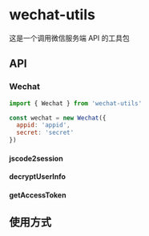 # wechat-utils
这是一个调用微信服务端 API 的工具包

## API

### Wechat
```javascript
import { Wechat } from 'wechat-utils'

const wechat = new Wechat({
  appid: 'appid',
  secret: 'secret'
})
```
#### jscode2session

#### decryptUserInfo

#### getAccessToken

## 使用方式
